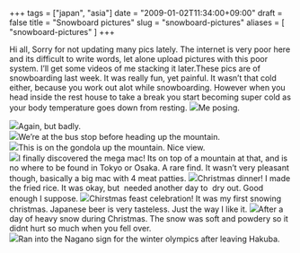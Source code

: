 +++
tags = ["japan", "asia"]
date = "2009-01-02T11:34:00+09:00"
draft = false
title = "Snowboard pictures"
slug = "snowboard-pictures"
aliases = [
	"snowboard-pictures"
]
+++

[](/images/2010/10/dscf0001.jpg)

Hi all, Sorry for not updating many pics lately. The internet is very poor here and its difficult to write words, let alone upload pictures with this poor system. I’ll get some videos of me stacking it later.These pics are of snowboarding last week. It was really fun, yet painful. It wasn’t that cold either, because you work out alot while snowboarding. However when you head inside the rest house to take a break you start becoming super cold as your body temperature goes down from resting.
![](/images/2010/10/dscf0001.jpg)Me posing.


![](/images/2010/10/dscf0118.jpg)Again, but badly.  
![](/images/2010/10/dscf0121.jpg)We’re at the bus stop before heading up the mountain.  
![](/images/2010/10/dscf0125.jpg)This is on the gondola up the mountain. Nice view.  
![](/images/2010/10/dscf0127.jpg)I finally discovered the mega mac! Its on top of a mountain at that, and is no where to be found in Tokyo or Osaka. A rare find. It wasn’t very pleasant though, basically a big mac with 4 meat patties.
![](/images/2010/10/dscf00011.jpg)Christmas dinner! I made the fried rice. It was okay, but  needed another day to  dry out. Good enough I suppose.
![](/images/2010/10/dscf0002.jpg)Chirstmas feast celebration! It was my first snowing christmas. Japanese beer is very tasteless. Just the way I like it.
![](/images/2010/10/dscf0012.jpg)After a day of heavy snow during Christmas. The snow was soft and powdery so it didnt hurt so much when you fell over.  
![](/images/2010/10/dscf0013.jpg)Ran into the Nagano sign for the winter olympics after leaving Hakuba.
